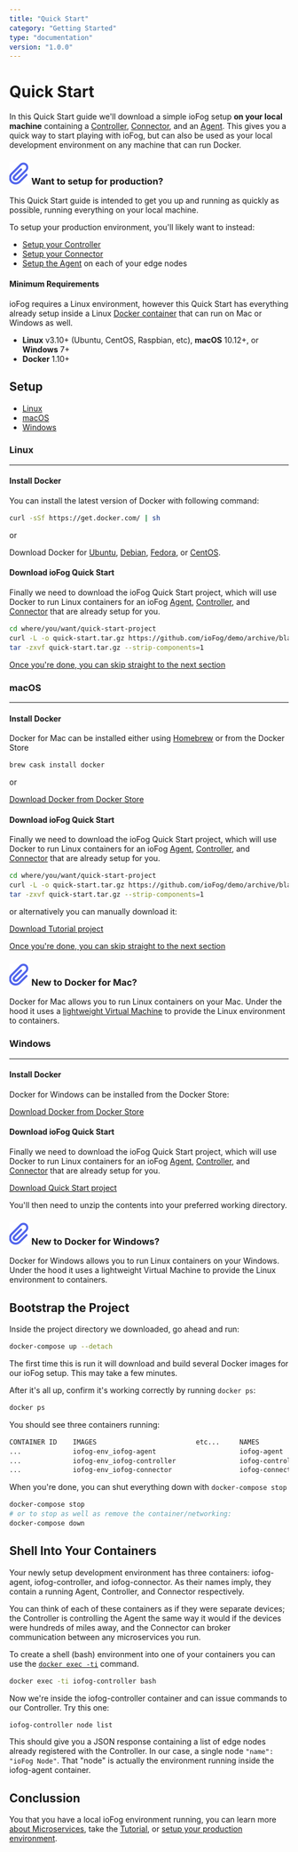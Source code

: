 ```yaml
---
title: "Quick Start"
category: "Getting Started"
type: "documentation"
version: "1.0.0"
---
```


# Quick Start
In this Quick Start guide we'll download a simple ioFog setup <b>on your local machine</b> containing a [Controller](controllers-overview), [Connector](connectors-overview), and an [Agent](agents-overview). This gives you a quick way to start playing with ioFog, but can also be used as your local development environment on any machine that can run Docker.

<aside class="notifications note">
  <h3><img src="/images/icos/ico-note.svg" alt=""> Want to setup for production?</h3>
  <p>This Quick Start guide is intended to get you up and running as quickly as possible, running everything on your local machine.</p>
  <p>To setup your production environment, you'll likely want to instead:
    <ul>
      <li><a href="setup-your-controllers">Setup your Controller</a></li>
      <li><a href="setup-your-connectors">Setup your Connector</a></li>
      <li><a href="setup-your-agents">Setup the Agent</a> on each of your edge nodes</li>
    </ul>
  </p>
</aside>

#### Minimum Requirements
ioFog requires a Linux environment, however this Quick Start has everything already setup inside a Linux [Docker container](https://docs.docker.com/get-started/) that can run on Mac or Windows as well.

  - **Linux** v3.10+ (Ubuntu, CentOS, Raspbian, etc), **macOS** 10.12+, or **Windows** 7+
  - **Docker** 1.10+

## Setup
  - [Linux](#linux)
  - [macOS](#macos)
  - [Windows](#windows)

### Linux
---
#### Install Docker
You can install the latest version of Docker with following command:

```sh
curl -sSf https://get.docker.com/ | sh
```

or

Download Docker for [Ubuntu](https://docs.docker.com/install/linux/docker-ce/ubuntu/), [Debian](https://docs.docker.com/install/linux/docker-ce/debian/), [Fedora](https://docs.docker.com/install/linux/docker-ce/fedora/), or [CentOS](https://docs.docker.com/install/linux/docker-ce/centos/).

#### Download ioFog Quick Start
Finally we need to download the ioFog Quick Start project, which will use Docker to run Linux containers for an ioFog [Agent](agents-overview), [Controller](controllers-overview), and [Connector](connectors-overview) that are already setup for you.

```sh
cd where/you/want/quick-start-project
curl -L -o quick-start.tar.gz https://github.com/ioFog/demo/archive/blank-environment.tar.gz
tar -zxvf quick-start.tar.gz --strip-components=1
```

[Once you're done, you can skip straight to the next section](#bootstrap-the-project)

### macOS
---
#### Install Docker
Docker for Mac can be installed either using [Homebrew](https://brew.sh/) or from the Docker Store

```sh
brew cask install docker
```

or

[Download Docker from Docker Store](https://docs.docker.com/docker-for-mac/install/)

#### Download ioFog Quick Start
Finally we need to download the ioFog Quick Start project, which will use Docker to run Linux containers for an ioFog [Agent](agents-overview), [Controller](controllers-overview), and [Connector](connectors-overview) that are already setup for you.

```sh
cd where/you/want/quick-start-project
curl -L -o quick-start.tar.gz https://github.com/ioFog/demo/archive/blank-environment.tar.gz
tar -zxvf quick-start.tar.gz --strip-components=1
```

or alternatively you can manually download it:

[Download Tutorial project](https://github.com/ioFog/demo/archive/blank-environment.zip)

[Once you're done, you can skip straight to the next section](#bootstrap-the-project)

<aside class="notifications note">
  <h3><img src="/images/icos/ico-note.svg" alt=""> New to Docker for Mac?</h3>
  <p>Docker for Mac allows you to run Linux containers on your Mac. Under the hood it uses a <a href="https://docs.docker.com/docker-for-mac/docker-toolbox/">lightweight Virtual Machine</a> to provide the Linux environment to containers.</p>
</aside>

### Windows
---
#### Install Docker
Docker for Windows can be installed from the Docker Store:

[Download Docker from Docker Store](https://docs.docker.com/docker-for-windows/install/)

#### Download ioFog Quick Start
Finally we need to download the ioFog Quick Start project, which will use Docker to run Linux containers for an ioFog [Agent](agents-overview), [Controller](controllers-overview), and [Connector](connectors-overview) that are already setup for you.

[Download Quick Start project](https://github.com/ioFog/demo/archive/blank-environment.zip)

You'll then need to unzip the contents into your preferred working directory.

<aside class="notifications note">
  <h3><img src="/images/icos/ico-note.svg" alt=""> New to Docker for Windows?</h3>
  <p>Docker for Windows allows you to run Linux containers on your Windows. Under the hood it uses a lightweight Virtual Machine to provide the Linux environment to containers.</p>
</aside>

## Bootstrap the Project
Inside the project directory we downloaded, go ahead and run:

```sh
docker-compose up --detach
```

The first time this is run it will download and build several Docker images for our ioFog setup. This may take a few minutes.

After it's all up, confirm it's working correctly by running `docker ps`:

```sh
docker ps
```

You should see three containers running:

```sh
CONTAINER ID    IMAGES                         etc...     NAMES
...             iofog-env_iofog-agent                     iofog-agent
...             iofog-env_iofog-controller                iofog-controller
...             iofog-env_iofog-connector                 iofog-connector
```

When you're done, you can shut everything down with `docker-compose stop`

```sh
docker-compose stop
# or to stop as well as remove the container/networking:
docker-compose down
```

## Shell Into Your Containers
Your newly setup development environment has three containers: iofog-agent, iofog-controller, and iofog-connector. As their names imply, they contain a running Agent, Controller, and Connector respectively.

You can think of each of these containers as if they were separate devices; the Controller is controlling the Agent the same way it would if the devices were hundreds of miles away, and the Connector can broker communication between any microservices you run.

To create a shell (bash) environment into one of your containers you can use the [`docker exec -ti`](https://docs.docker.com/engine/reference/commandline/exec/) command.

```sh
docker exec -ti iofog-controller bash
```

Now we're inside the iofog-controller container and can issue commands to our Controller. Try this one:

```sh
iofog-controller node list
```

This should give you a JSON response containing a list of edge nodes already registered with the Controller. In our case, a single node `"name": "ioFog Node"`. That "node" is actually the environment running inside the iofog-agent container.

## Conclussion
You that you have a local ioFog environment running, you can learn more [about Microservices](microservices-overview), take the [Tutorial](tutorial-introduction), or [setup your production environment](setup-your-controllers).

